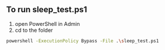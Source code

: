 


## To run sleep_test.ps1 ##
1. open PowerShell in Admin
2. cd to the folder
```bash
powershell -ExecutionPolicy Bypass -File .\sleep_test.ps1
```